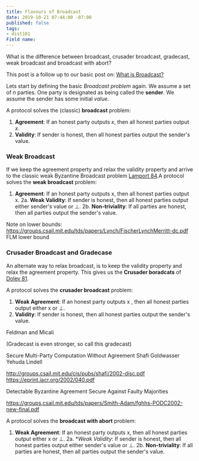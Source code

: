 ```yaml
---
title: Flavours of Broadcast
date: 2019-10-21 07:44:00 -07:00
published: false
tags:
- dist101
Field name: 
---
```


What is the difference between broadcast, crusader broadcast, gradecast, weak broadcast and broadcast with abort?

This post is a follow up to our basic post on: [What is Broadcast?](https://decentralizedthoughts.github.io/2019-06-27-defining-consensus/)

Lets start by defining the basic *Broadcast problem* again. We assume a set of $n$ parties. One party is designated as being called the **sender**. We assume the sender has some initial *value*.

A protocol solves the (classic) **broadcast** problem:
1. **Agreement**: If an honest party outputs $x$, then all honest parties output $x$.
2. **Validity**: If sender is honest, then all honest parties output the sender's value.

### Weak Broadcast

If we keep the agreement property and relax the validity property and arrive to the classic weak Byzantine Broadcast problem [Lamport 84](https://zoo.cs.yale.edu/classes/cs426/2014/bib/lamport83theweak.pdf).A protocol solves the **weak broadcast** problem:
1. **Agreement**: If an honest party outputs x, then all honest parties output x.
2a. **Weak Validity**: If sender is honest, then all honest parties output either sender's value or ⊥.
2b. **Non-triviality**: If all parties are honest, then all parties output the sender's value.
 
Note on lower bounds: https://groups.csail.mit.edu/tds/papers/Lynch/FischerLynchMerritt-dc.pdf FLM lower bound

### Crusader Broadcast and Gradecase

An alternate way to relax broadcast, is to keep the validity property and relax the agreement property. This gives us the **Crusader boradcats** of [Dolev 81](http://infolab.stanford.edu/pub/cstr/reports/cs/tr/81/846/CS-TR-81-846.pdf).

A protocol solves the **crusader broadcast** problem:
1. **Weak Agreement**: If an honest party outputs x , then all honest parties output either x or ⊥.
2. **Validity**: If sender is honest, then all honest parties output the sender's value.

Feldman and Micali

(Gradecast is even stronger, so call this gradecast)





Secure Multi-Party Computation Without Agreement
Shafi Goldwasser
Yehuda Lindell

http://groups.csail.mit.edu/cis/pubs/shafi/2002-disc.pdf
https://eprint.iacr.org/2002/040.pdf


Detectable Byzantine Agreement Secure Against Faulty
Majorities

https://groups.csail.mit.edu/tds/papers/Smith-Adam/fghhs-PODC2002-new-final.pdf









A protocol solves the **broadcast with abort** problem:
1. **Weak Agreement**: If an honest party outputs x, then all honest parties output either x or ⊥.
2a. **Weak Validity*: If sender is honest, then all honest parties output either sender's value or ⊥.
2b. **Non-triviality**: If all parties are honest, then all parties output the sender's value.







